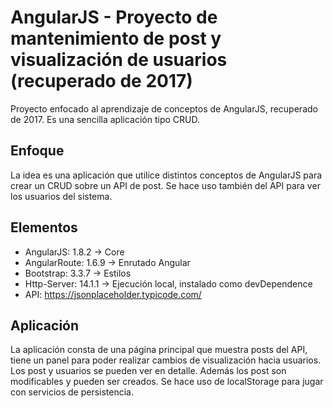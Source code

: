 # AngularJS - Proyecto de mantenimiento de post y visualización de usuarios (recuperado de 2017)
Proyecto enfocado al aprendizaje de conceptos de AngularJS, recuperado de 2017. Es una sencilla aplicación tipo CRUD.

## Enfoque
La idea es una aplicación que utilice distintos conceptos de AngularJS para crear un CRUD sobre un API de post. Se hace uso también del API para ver los usuarios del sistema.

## Elementos
- AngularJS: 1.8.2 -> Core
- AngularRoute: 1.6.9 -> Enrutado Angular
- Bootstrap: 3.3.7 -> Estilos
- Http-Server: 14.1.1 -> Ejecución local, instalado como devDependence
- API: https://jsonplaceholder.typicode.com/

## Aplicación
La aplicación consta de una página principal que muestra posts del API, tiene un panel para poder realizar cambios de visualización hacia usuarios. Los post y usuarios se pueden ver en detalle. Además los post son modificables y pueden ser creados. Se hace uso de localStorage para jugar con servicios de persistencia.
